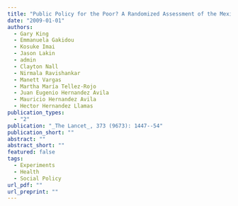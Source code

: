 ```yaml
---
title: "Public Policy for the Poor? A Randomized Assessment of the Mexican Universal Health Insurance Program"
date: "2009-01-01"
authors:
  - Gary King
  - Emmanuela Gakidou
  - Kosuke Imai
  - Jason Lakin
  - admin
  - Clayton Nall
  - Nirmala Ravishankar
  - Manett Vargas
  - Martha María Tellez-Rojo
  - Juan Eugenio Hernandez Avila
  - Mauricio Hernandez Avila
  - Hector Hernandez Llamas
publication_types:
  - "2"
publication: "_The Lancet_, 373 (9673): 1447--54"
publication_short: ""
abstract: ""
abstract_short: ""
featured: false
tags:
  - Experiments
  - Health
  - Social Policy
url_pdf: ""
url_preprint: ""
---
```

